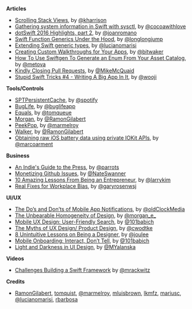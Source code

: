 **Articles**

* [Scrolling Stack Views](http://useyourloaf.com/blog/scrolling-stack-views/), by [@kharrison](https://twitter.com/kharrison)
* [Gathering system information in Swift with sysctl](http://www.cocoawithlove.com/blog/2016/03/08/swift-wrapper-for-sysctl.html), by [@cocoawithlove](https://twitter.com/cocoawithlove)
* [dotSwift 2016 Highlights, part 2](https://medium.com/swift-programming/dotswift-2016-highlights-part-2-f2dc0f091106), by [@joanromano](https://twitter.com/joanromano)
* [Swift Function Generics Under the Hood](https://medium.com/@lljump/swift-function-generics-under-the-hood-5da1320766b8), by [@longlongjump](https://twitter.com/longlongjump)
* [Extending Swift generic types](http://www.marisibrothers.com/2016/03/extending-swift-generic-types.html), by [@lucianomarisi](https://twitter.com/lucianomarisi)
* [Creating Custom Walkthroughs for Your Apps](http://www.thinkandbuild.it/creating-custom-walkthroughs-for-your-apps/), by [@bitwaker](https://twitter.com/bitwaker)
* [How To Use Swiftgen To Generate an Enum From Your Asset Catalog](https://metova.com/blog/dev/how-to-use-swiftgen/), by [@metova](https://twitter.com/metova)
* [Kindly Closing Pull Requests](https://github.com/blog/2124-kindly-closing-pull-requests), by [@MikeMcQuaid](https://twitter.com/MikeMcQuaid)
* [Stupid Swift Tricks #4 - Writing A Big App In It](http://www.wooji-juice.com/blog/stupid-swift-tricks-4.html), by [@wooji](https://twitter.com/wooji)

**Tools/Controls**

* [SPTPersistentCache](https://github.com/spotify/SPTPersistentCache), by [@spotify](https://github.com/spotify)
* [BugLife](https://www.buglife.com), by [@buglifeapp](https://twitter.com/buglifeapp)
* [Equals](https://github.com/tomquist/Equals), by [@tomqueue](https://twitter.com/tomqueue)
* [Morgan](https://github.com/RamonGilabert/Morgan), by [@RamonGilabert](https://twitter.com/RamonGilabert)
* [PeekPop](https://github.com/marmelroy/PeekPop), by [@marmelroy](https://twitter.com/marmelroy)
* [Walker](https://github.com/RamonGilabert/Walker), by [@RamonGilabert](https://twitter.com/RamonGilabert)
* [Obtaining raw iOS battery data using private IOKit APIs](https://gist.github.com/marcoarment/92d58159943240d6ba47), by [@marcoarment](https://twitter.com/marcoarment)

**Business**

* [An Indie's Guide to the Press](http://blog.curtisherbert.com/an-indies-guide-to-the-press/), by [@parrots](https://twitter.com/parrots)
* [Monetizing Github Issues](http://thenextweb.com/dd/2016/03/14/codemill-monetizing-github-issues-pull-requests-freelance-developers/), by [@NateSwanner](https://twitter.com/NateSwanner)
* [10 Amazing Lessons From Being an Entrepreneur](https://medium.com/life-learning/10-amazing-lessons-from-being-an-entrepreneur-ef636db72797#.ior0q8zfj), by [@larrykim](https://twitter.com/larrykim)
* [Real Fixes for Workplace Bias](http://www.wsj.com/articles/real-fixes-for-workplace-bias-1457713338), by [@garyrosenwsj](https://twitter.com/garyrosenwsj)

**UI/UX**

* [The Do’s and Don’ts of Mobile App Notifications](https://blog.prototypr.io/the-do-s-and-don-ts-of-mobile-app-notifications-7252241b418#.81rense88), by [@oldClockMedia](https://twitter.com/oldClockMedia)
* [The Unbearable Homogeneity of Design](https://medium.com/@morgane/the-unbearable-homogeneity-of-design-fe1a44d48f3d#.b0llk1pay), by [@morgan_e_](https://twitter.com/morgan_e_)
* [Mobile UX Design: User-Friendly Search](https://uxplanet.org/mobile-ux-design-user-friendly-search-51e5f78f5a1e#.qvy4lpn58), by [@101babich](https://twitter.com/101babich)
* [The Myths of UX Design/ Product Design](https://medium.com/@cwodtke/the-myths-of-ux-design-product-design-whatever-they-call-it-this-week-ef37a39cac6b#.ht8scc9vz), by [@cwodtke](https://twitter.com/cwodtke)
* [8 Unintuitive Lessons on Being a Designer](https://medium.com/the-year-of-the-looking-glass/8-unintuitive-lessons-on-being-a-designer-ca7e97a572ee#.swzcjmlxv), by [@joulee](https://twitter.com/joulee)
* [Mobile Onboarding: Interact, Don’t Tell](https://uxplanet.org/mobile-onboarding-interact-don-t-tell-f0c35da2b2b4#.mat70tmdl), by [@101babich](https://twitter.com/101babich)
* [Light and Darkness in UI Design](https://medium.com/@tubikstudio/light-and-darkness-in-ui-design-matter-of-choice-954e47c92ce7), by [@MYalanska](https://twitter.com/MYalanska)

**Videos**

* [Challenges Building a Swift Framework](https://realm.io/news/marius-rackwitz-challenges-building-swift-framework/) by [@mrackwitz](https://twitter.com/mrackwitz)

**Credits**

* [RamonGilabert](https://github.com/RamonGilabert), [tomquist](https://github.com/tomquist), [@marmelroy](https://github.com/marmelroy), [mluisbrown](https://github.com/mluisbrown), [lkmfz](https://github.com/lkfmz), [mariusc](https://github.com/mariusc), [@lucianomarisi](https://github.com/lucianomarisi), [rbarbosa](https://github.com/rbarbosa)
